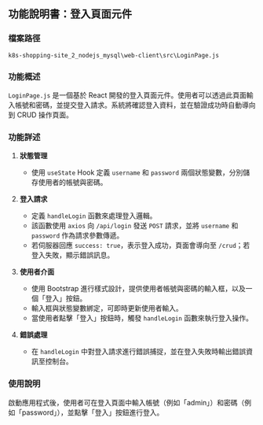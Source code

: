 ## 功能說明書：登入頁面元件

### 檔案路徑
`k8s-shopping-site_2_nodejs_mysql\web-client\src\LoginPage.js`

### 功能概述
`LoginPage.js` 是一個基於 React 開發的登入頁面元件。使用者可以透過此頁面輸入帳號和密碼，並提交登入請求。系統將確認登入資料，並在驗證成功時自動導向到 CRUD 操作頁面。

### 功能詳述

1. **狀態管理**
   - 使用 `useState` Hook 定義 `username` 和 `password` 兩個狀態變數，分別儲存使用者的帳號與密碼。

2. **登入請求**
   - 定義 `handleLogin` 函數來處理登入邏輯。
   - 該函數使用 `axios` 向 `/api/login` 發送 `POST` 請求，並將 `username` 和 `password` 作為請求參數傳遞。
   - 若伺服器回應 `success: true`，表示登入成功，頁面會導向至 `/crud`；若登入失敗，顯示錯誤訊息。

3. **使用者介面**
   - 使用 Bootstrap 進行樣式設計，提供使用者帳號與密碼的輸入框，以及一個「登入」按鈕。
   - 輸入框與狀態變數綁定，可即時更新使用者輸入。
   - 當使用者點擊「登入」按鈕時，觸發 `handleLogin` 函數來執行登入操作。

4. **錯誤處理**
   - 在 `handleLogin` 中對登入請求進行錯誤捕捉，並在登入失敗時輸出錯誤資訊至控制台。

### 使用說明
啟動應用程式後，使用者可在登入頁面中輸入帳號（例如「admin」）和密碼（例如「password」），並點擊「登入」按鈕進行登入。